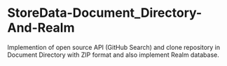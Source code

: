 # StoreData-Document_Directory-And-Realm
Implemention of open source API (GitHub Search) and clone repository in Document Directory with ZIP format and also implement Realm database.
